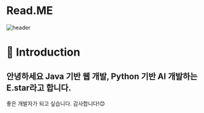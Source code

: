 # Read.ME


![header](https://capsule-render.vercel.app/api?type=waving&height=200&color=gradient&text=Hello,%20I'm%20Estar&fontAlign=50&fontAlignY=35)

# 👏 Introduction
## 안녕하세요 Java 기반 웹 개발, Python 기반 AI 개발하는 E.star라고 합니다.
좋은 개발자가 되고 싶습니다. 감사합니다!:blush:

